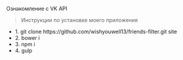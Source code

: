 Ознакомление с VK API

> Инструкции по установке моего приложения
<ul>
	<li>1. git clone https://github.com/wishyouwell13/friends-filter.git site</li>
	<li>2. bower i</li>
	<li>3. npm i</li>
	<li>4. gulp</li>
</ul>